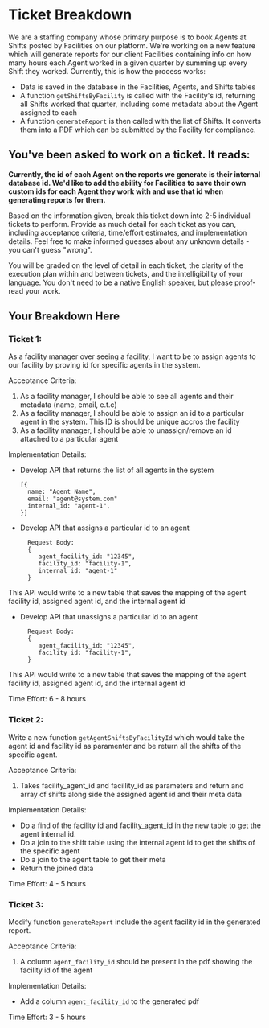 # Ticket Breakdown
We are a staffing company whose primary purpose is to book Agents at Shifts posted by Facilities on our platform. We're working on a new feature which will generate reports for our client Facilities containing info on how many hours each Agent worked in a given quarter by summing up every Shift they worked. Currently, this is how the process works:

- Data is saved in the database in the Facilities, Agents, and Shifts tables
- A function `getShiftsByFacility` is called with the Facility's id, returning all Shifts worked that quarter, including some metadata about the Agent assigned to each
- A function `generateReport` is then called with the list of Shifts. It converts them into a PDF which can be submitted by the Facility for compliance.

## You've been asked to work on a ticket. It reads:

**Currently, the id of each Agent on the reports we generate is their internal database id. We'd like to add the ability for Facilities to save their own custom ids for each Agent they work with and use that id when generating reports for them.**


Based on the information given, break this ticket down into 2-5 individual tickets to perform. Provide as much detail for each ticket as you can, including acceptance criteria, time/effort estimates, and implementation details. Feel free to make informed guesses about any unknown details - you can't guess "wrong".


You will be graded on the level of detail in each ticket, the clarity of the execution plan within and between tickets, and the intelligibility of your language. You don't need to be a native English speaker, but please proof-read your work.


## Your Breakdown Here

### Ticket 1:

As a facility manager over seeing a facility, I want to be to assign agents to our facility by proving id for specific agents in the system.

Acceptance Criteria:

1. As a facility manager, I should be able to see all agents and their metadata (name, email, e.t.c)
2. As a facility manager, I should be able to assign an id to a particular agent in the system. This ID is should be unique accros the facility
3. As a facility manager, I should be able to unassign/remove an id attached to a particular agent

Implementation Details:

- Develop API that returns the list of all agents in the system

  ```
  [{
    name: "Agent Name",
    email: "agent@system.com"
    internal_id: "agent-1",
  }]
  ```
- Develop API that assigns a particular id to an agent

  ```
    Request Body: 
    {
       agent_facility_id: "12345",
       facility_id: "facility-1",
       internal_id: "agent-1"
    }

  ```
 This API would write to a new table that saves the mapping of the agent facility id, assigned agent id, and the internal agent id
 
 
- Develop API that unassigns a particular id to an agent

  ```
    Request Body: 
    {
       agent_facility_id: "12345",
       facility_id: "facility-1",
    }

  ```
 This API would write to a new table that saves the mapping of the agent facility id, assigned agent id, and the internal agent id


Time Effort: 6 - 8 hours



### Ticket 2:

Write a new function `getAgentShiftsByFacilityId` which would take the agent id and facility id as paramenter and be return all the shifts of the specific agent.

Acceptance Criteria:

1. Takes facility_agent_id and facillity_id as parameters and return and array of shifts along side the assigned agent id and their meta data

Implementation Details:

- Do a find of the facility id and facility_agent_id in the new table to get the agent internal id. 
- Do a join to the shift table using the internal agent id to get the shifts of the specific agent
- Do a join to the agent table to get their meta
- Return the joined data


Time Effort: 4 - 5  hours


### Ticket 3:

Modify function `generateReport` include the agent facility id in the generated report.

Acceptance Criteria:

1. A column `agent_facility_id` should be present in the pdf showing the facility id of the agent

Implementation Details:

- Add a column `agent_facility_id` to the generated pdf


Time Effort: 3 - 5  hours

